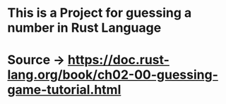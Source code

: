 # This is a Project for guessing a number in Rust Language 
# Source -> https://doc.rust-lang.org/book/ch02-00-guessing-game-tutorial.html
